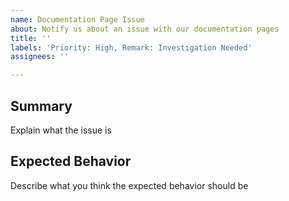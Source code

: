 ```yaml
---
name: Documentation Page Issue
about: Notify us about an issue with our documentation pages
title: ''
labels: 'Priority: High, Remark: Investigation Needed'
assignees: ''

---
```


## Summary

Explain what the issue is

## Expected Behavior

Describe what you think the expected behavior should be
